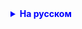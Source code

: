 <details style="margin-top: 16px">
  <summary style="cursor: pointer; color: blue;"><b>На русском</b></summary>

Домашнее задание:

    1. Создайте класс Message. Этот класс будет позволять хранить в себе сообщение любого типа. 
    2. Для того, чтобы Message мог хранить в себе любой тип данных, создайте поле в этом классе, тип которого будет является дженериком
    3. Создайте приложение, которое спрашивает у пользователя, что положить в Message. 
    3.1 Если пользователь хочет положить строку - создайте Message<String> и дайте пользователю ввести строку
    3.2 Если же пользователь хочет положить число - создайте Message<Integer> и дайте пользователю ввести число


</details>

